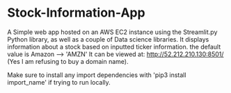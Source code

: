 # Stock-Information-App
A Simple web app hosted on an AWS EC2 instance using the Streamlit.py Python library, as well as a couple of Data science libraries. It displays information about a stock based on inputted ticker information. the default value is Amazon -->  'AMZN' It can be viewed at: http://52.212.210.130:8501/ (Yes I am refusing to buy a domain name).

Make sure to install any import dependencies with 'pip3 install import_name' if trying to run locally.
